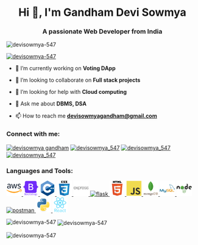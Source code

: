 <h1 align="center">Hi 👋, I'm Gandham Devi Sowmya</h1>
<h3 align="center">A passionate Web Developer from India</h3>

<p align="left"> <img src="https://komarev.com/ghpvc/?username=devisowmya-547&label=Profile%20views&color=0e75b6&style=flat" alt="devisowmya-547" /> </p>

<p align="left"> <a href="https://github.com/ryo-ma/github-profile-trophy"><img src="https://github-profile-trophy.vercel.app/?username=devisowmya-547" alt="devisowmya-547" /></a> </p>

- 🔭 I’m currently working on **Voting DApp**

- 👯 I’m looking to collaborate on **Full stack projects**

- 🤝 I’m looking for help with **Cloud computing**

- 💬 Ask me about **DBMS, DSA**

- 📫 How to reach me **devisowmyagandham@gmail.com**

<h3 align="left">Connect with me:</h3>
<p align="left">
<a href="https://linkedin.com/in/devisowmya gandham" target="blank"><img align="center" src="https://raw.githubusercontent.com/rahuldkjain/github-profile-readme-generator/master/src/images/icons/Social/linked-in-alt.svg" alt="devisowmya gandham" height="30" width="40" /></a>
<a href="https://www.codechef.com/users/devisowmya_547" target="blank"><img align="center" src="https://cdn.jsdelivr.net/npm/simple-icons@3.1.0/icons/codechef.svg" alt="devisowmya_547" height="30" width="40" /></a>
<a href="https://www.hackerrank.com/devisowmya_547" target="blank"><img align="center" src="https://raw.githubusercontent.com/rahuldkjain/github-profile-readme-generator/master/src/images/icons/Social/hackerrank.svg" alt="devisowmya_547" height="30" width="40" /></a>
<a href="https://codeforces.com/profile/devisowmya_547" target="blank"><img align="center" src="https://raw.githubusercontent.com/rahuldkjain/github-profile-readme-generator/master/src/images/icons/Social/codeforces.svg" alt="devisowmya_547" height="30" width="40" /></a>
</p>

<h3 align="left">Languages and Tools:</h3>
<p align="left"> <a href="https://aws.amazon.com" target="_blank" rel="noreferrer"> <img src="https://raw.githubusercontent.com/devicons/devicon/master/icons/amazonwebservices/amazonwebservices-original-wordmark.svg" alt="aws" width="40" height="40"/> </a> <a href="https://getbootstrap.com" target="_blank" rel="noreferrer"> <img src="https://raw.githubusercontent.com/devicons/devicon/master/icons/bootstrap/bootstrap-plain-wordmark.svg" alt="bootstrap" width="40" height="40"/> </a> <a href="https://www.w3schools.com/cpp/" target="_blank" rel="noreferrer"> <img src="https://raw.githubusercontent.com/devicons/devicon/master/icons/cplusplus/cplusplus-original.svg" alt="cplusplus" width="40" height="40"/> </a> <a href="https://www.w3schools.com/css/" target="_blank" rel="noreferrer"> <img src="https://raw.githubusercontent.com/devicons/devicon/master/icons/css3/css3-original-wordmark.svg" alt="css3" width="40" height="40"/> </a> <a href="https://expressjs.com" target="_blank" rel="noreferrer"> <img src="https://raw.githubusercontent.com/devicons/devicon/master/icons/express/express-original-wordmark.svg" alt="express" width="40" height="40"/> </a> <a href="https://flask.palletsprojects.com/" target="_blank" rel="noreferrer"> <img src="https://www.vectorlogo.zone/logos/pocoo_flask/pocoo_flask-icon.svg" alt="flask" width="40" height="40"/> </a> <a href="https://www.w3.org/html/" target="_blank" rel="noreferrer"> <img src="https://raw.githubusercontent.com/devicons/devicon/master/icons/html5/html5-original-wordmark.svg" alt="html5" width="40" height="40"/> </a> <a href="https://developer.mozilla.org/en-US/docs/Web/JavaScript" target="_blank" rel="noreferrer"> <img src="https://raw.githubusercontent.com/devicons/devicon/master/icons/javascript/javascript-original.svg" alt="javascript" width="40" height="40"/> </a> <a href="https://www.mongodb.com/" target="_blank" rel="noreferrer"> <img src="https://raw.githubusercontent.com/devicons/devicon/master/icons/mongodb/mongodb-original-wordmark.svg" alt="mongodb" width="40" height="40"/> </a> <a href="https://www.mysql.com/" target="_blank" rel="noreferrer"> <img src="https://raw.githubusercontent.com/devicons/devicon/master/icons/mysql/mysql-original-wordmark.svg" alt="mysql" width="40" height="40"/> </a> <a href="https://nodejs.org" target="_blank" rel="noreferrer"> <img src="https://raw.githubusercontent.com/devicons/devicon/master/icons/nodejs/nodejs-original-wordmark.svg" alt="nodejs" width="40" height="40"/> </a> <a href="https://postman.com" target="_blank" rel="noreferrer"> <img src="https://www.vectorlogo.zone/logos/getpostman/getpostman-icon.svg" alt="postman" width="40" height="40"/> </a> <a href="https://www.python.org" target="_blank" rel="noreferrer"> <img src="https://raw.githubusercontent.com/devicons/devicon/master/icons/python/python-original.svg" alt="python" width="40" height="40"/> </a> <a href="https://reactjs.org/" target="_blank" rel="noreferrer"> <img src="https://raw.githubusercontent.com/devicons/devicon/master/icons/react/react-original-wordmark.svg" alt="react" width="40" height="40"/> </a> </p>

<p><img align="left" src="https://github-readme-stats.vercel.app/api/top-langs?username=devisowmya-547&show_icons=true&locale=en&layout=compact" alt="devisowmya-547" /></p>

<p>&nbsp;<img align="center" src="https://github-readme-stats.vercel.app/api?username=devisowmya-547&show_icons=true&locale=en" alt="devisowmya-547" /></p>

<p><img align="center" src="https://github-readme-streak-stats.herokuapp.com/?user=devisowmya-547&" alt="devisowmya-547" /></p>
